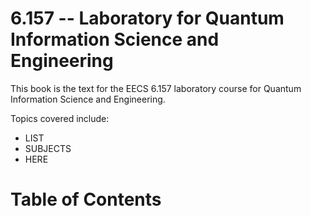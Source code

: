 # 6.157 -- Laboratory for Quantum Information Science and Engineering

This book is the text for the EECS 6.157 laboratory course for Quantum Information Science and Engineering. 

Topics covered include:

 - LIST
 - SUBJECTS
 - HERE

# Table of Contents

```{tableofcontents}
```
